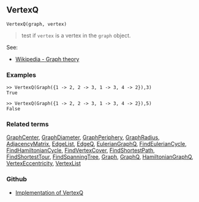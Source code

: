 ## VertexQ

```
VertexQ(graph, vertex)
```

> test if `vertex` is a vertex in the `graph` object.


See:
* [Wikipedia - Graph theory](https://en.wikipedia.org/wiki/Graph_theory)
 
### Examples

```
>> VertexQ(Graph({1 -> 2, 2 -> 3, 1 -> 3, 4 -> 2}),3) 
True

>> VertexQ(Graph({1 -> 2, 2 -> 3, 1 -> 3, 4 -> 2}),5) 
False
```

### Related terms 
[GraphCenter](GraphCenter.md), [GraphDiameter](GraphDiameter.md), [GraphPeriphery](GraphPeriphery.md), [GraphRadius](GraphRadius.md), [AdjacencyMatrix](AdjacencyMatrix.md), [EdgeList](EdgeList.md),
[EdgeQ](EdgeQ.md), [EulerianGraphQ](EulerianGraphQ.md), [FindEulerianCycle](FindEulerianCycle.md), [FindHamiltonianCycle](FindHamiltonianCycle.md), [FindVertexCover](FindVertexCover.md), [FindShortestPath](FindShortestPath.md), 
[FindShortestTour](FindShortestTour.md), [FindSpanningTree](FindSpanningTree.md), [Graph](Graph.md), [GraphQ](GraphQ.md), [HamiltonianGraphQ](HamiltonianGraphQ.md), [VertexEccentricity](VertexEccentricity.md), [VertexList](VertexList.md) 

### Github

* [Implementation of VertexQ](https://github.com/axkr/symja_android_library/blob/master/symja_android_library/matheclipse-core/src/main/java/org/matheclipse/core/builtin/GraphFunctions.java#L1555) 
